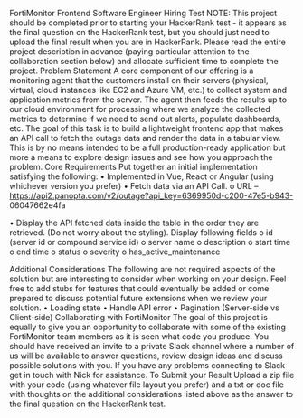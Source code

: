 FortiMonitor Frontend Software Engineer Hiring
Test
NOTE: This project should be completed prior to starting your HackerRank test - it appears as
the final question on the HackerRank test, but you should just need to upload the final result
when you are in HackerRank. Please read the entire project description in advance (paying
particular attention to the collaboration section below) and allocate sufficient time to complete
the project.
Problem Statement
A core component of our offering is a monitoring agent that the customers install on their
servers (physical, virtual, cloud instances like EC2 and Azure VM, etc.) to collect system and
application metrics from the server. The agent then feeds the results up to our cloud
environment for processing where we analyze the collected metrics to determine if we need to
send out alerts, populate dashboards, etc.
The goal of this task is to build a lightweight frontend app that makes an API call to fetch the
outage data and render the data in a tabular view. This is by no means intended to be a full
production-ready application but more a means to explore design issues and see how you
approach the problem.
Core Requirements
Put together an initial implementation satisfying the following:
• Implemented in Vue, React or Angular (using whichever version you prefer)
• Fetch data via an API Call.
o URL – https://api2.panopta.com/v2/outage?api_key=6369950d-c200-47e5-b943-
06047662e4fa

• Display the API fetched data inside the table in the order they are retrieved. (Do not
worry about the styling). Display following fields
o id (server id or compound service id)
o server name
o description
o start time
o end time
o status
o severity
o has_active_maintenance

Additional Considerations
The following are not required aspects of the solution but are interesting to consider when
working on your design. Feel free to add stubs for features that could eventually be added or
come prepared to discuss potential future extensions when we review your solution.
• Loading state
• Handle API error
• Pagination (Server-side vs Client-side)
Collaborating with FortiMonitor
The goal of this project is equally to give you an opportunity to collaborate with some of the
existing FortiMonitor team members as it is seen what code you produce. You should have
received an invite to a private Slack channel where a number of us will be available to answer
questions, review design ideas and discuss possible solutions with you. If you have any
problems connecting to Slack get in touch with Nick for assistance.
To Submit your Result
Upload a zip file with your code (using whatever file layout you prefer) and a
txt or doc file with thoughts on the additional considerations listed above as the answer to the
final question on the HackerRank test.
